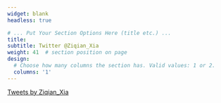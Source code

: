 ```yaml
---
widget: blank
headless: true

# ... Put Your Section Options Here (title etc.) ...
title: 
subtitle: Twitter @Ziqian_Xia
weight: 41  # section position on page
design:
  # Choose how many columns the section has. Valid values: 1 or 2.
  columns: '1'
---
```

<a class="twitter-timeline" data-width="1000" data-height="450" data-theme="light" href="https://twitter.com/Ziqian_Xia?ref_src=twsrc%5Etfw">Tweets by Ziqian_Xia</a> <script async src="https://platform.twitter.com/widgets.js" charset="utf-8"></script>